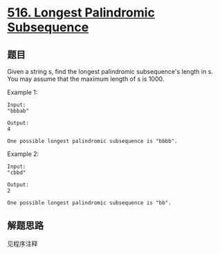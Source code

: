 # [516. Longest Palindromic Subsequence](https://leetcode.com/problems/longest-palindromic-subsequence/)

## 题目

Given a string s, find the longest palindromic subsequence's length in s. You may assume that the maximum length of s is 1000.

Example 1:

```text
Input:
"bbbab"

Output:
4

One possible longest palindromic subsequence is "bbbb".
```

Example 2:

```text
Input:
"cbbd"

Output:
2

One possible longest palindromic subsequence is "bb".
```

## 解题思路

见程序注释
